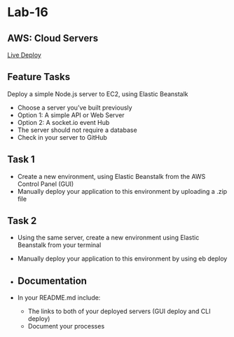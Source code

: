 # Lab-16

## AWS: Cloud Servers

[Live Deploy](http://simplewebapplication-env.eba-femhmmm8.us-west-2.elasticbeanstalk.com/)

## Feature Tasks

Deploy a simple Node.js server to EC2, using Elastic Beanstalk

* Choose a server you’ve built previously
* Option 1: A simple API or Web Server
* Option 2: A socket.io event Hub
* The server should not require a database
* Check in your server to GitHub

## Task 1

* Create a new environment, using Elastic Beanstalk from the AWS Control Panel (GUI)
* Manually deploy your application to this environment by uploading a .zip file

## Task 2

* Using the same server, create a new environment using Elastic Beanstalk from your terminal
* Manually deploy your application to this environment by using eb deploy

* ## Documentation

* In your README.md include:
  * The links to both of your deployed servers (GUI deploy and CLI deploy)
  * Document your processes